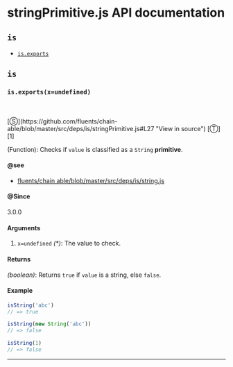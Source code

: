 # stringPrimitive.js API documentation

<!-- div class="toc-container" -->

<!-- div -->

## `is`
* <a href="#is-prototype-exports"  data-meta="exports x undefined"  data-call="exports x undefined"  data-category="Lang"  data-description="Function Checks if value is classified as a String primitive"  data-name="exports"  data-member="is"  data-see="href https github com fluents chain able blob master src deps is string js label fluents chain able blob master src deps is string js"  data-all="meta exports x undefined call exports x undefined category Lang description Function Checks if value is classified as a String primitive name exports member is see href https github com fluents chain able blob master src deps is string js label fluents chain able blob master src deps is string js notes todos klassProps" >`is.exports`</a>

<!-- /div -->

<!-- /div -->

<!-- div class="doc-container" -->

<!-- div -->

## `is`

<!-- div -->

<h3 id="is-prototype-exports" data-member="is" data-category="Lang" data-name="exports"><code>is.exports(x=undefined)</code></h3>
<br>
<br>
[&#x24C8;](https://github.com/fluents/chain-able/blob/master/src/deps/is/stringPrimitive.js#L27 "View in source") [&#x24C9;][1]

(Function): Checks if `value` is classified as a `String` **primitive**.


#### @see 

* <a href="https://github.com/fluents/chain-able/blob/master/src/deps/is/string.js" >fluents/chain able/blob/master/src/deps/is/string.js</a>

#### @Since
3.0.0

#### Arguments
1. `x=undefined` *(&#42;)*: The value to check.

#### Returns
*(boolean)*: Returns `true` if `value` is a string, else `false`.

#### Example
```js
isString('abc')
// => true

isString(new String('abc'))
// => false

isString(1)
// => false

```
---

<!-- /div -->

<!-- /div -->

<!-- /div -->

 [1]: #is "Jump back to the TOC."
